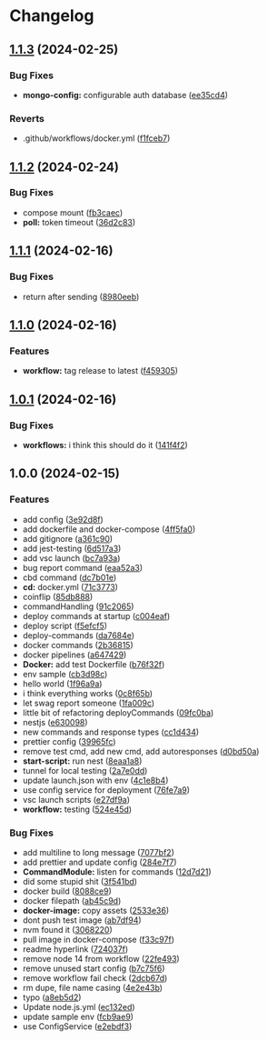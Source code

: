 # Changelog

## [1.1.3](https://github.com/Blvckleg/BingusBoingus/compare/v1.1.2...v1.1.3) (2024-02-25)


### Bug Fixes

* **mongo-config:** configurable auth database ([ee35cd4](https://github.com/Blvckleg/BingusBoingus/commit/ee35cd4e40056f4d5b11e235aed331762b0b2f9e))


### Reverts

* .github/workflows/docker.yml ([f1fceb7](https://github.com/Blvckleg/BingusBoingus/commit/f1fceb7256031856df38e4a2777281503272c80a))

## [1.1.2](https://github.com/Blvckleg/BingusBoingus/compare/v1.1.1...v1.1.2) (2024-02-24)


### Bug Fixes

* compose mount ([fb3caec](https://github.com/Blvckleg/BingusBoingus/commit/fb3caec1048d133f6362076b5a15e15d59ba72b6))
* **poll:** token timeout ([36d2c83](https://github.com/Blvckleg/BingusBoingus/commit/36d2c83a938e6fc064751a30dafaa85e1980c10f))

## [1.1.1](https://github.com/Blvckleg/BingusBoingus/compare/v1.1.0...v1.1.1) (2024-02-16)


### Bug Fixes

* return after sending ([8980eeb](https://github.com/Blvckleg/BingusBoingus/commit/8980eeb4c010dfd6320e03b0b6ac583532172472))

## [1.1.0](https://github.com/Blvckleg/BingusBoingus/compare/v1.0.1...v1.1.0) (2024-02-16)


### Features

* **workflow:** tag release to latest ([f459305](https://github.com/Blvckleg/BingusBoingus/commit/f4593052f20a334a6c5fece52632835f94e86e7e))

## [1.0.1](https://github.com/Blvckleg/BingusBoingus/compare/v1.0.0...v1.0.1) (2024-02-16)



### Bug Fixes

* **workflows:** i think this should do it ([141f4f2](https://github.com/Blvckleg/BingusBoingus/commit/141f4f2b51d49abbadf20d59df24585bce12dfe2))

## 1.0.0 (2024-02-15)

### Features

- add config ([3e92d8f](https://github.com/Blvckleg/BingusBoingus/commit/3e92d8f1c69deee224a959c87415f07b71279593))
- add dockerfile and docker-compose ([4ff5fa0](https://github.com/Blvckleg/BingusBoingus/commit/4ff5fa03ade5e6980441b8da4965867eca963d26))
- add gitignore ([a361c90](https://github.com/Blvckleg/BingusBoingus/commit/a361c90f7718537949af5f9e08d5f76927b5b9d7))
- add jest-testing ([6d517a3](https://github.com/Blvckleg/BingusBoingus/commit/6d517a3a775acfbc6421e6caaa3880e7d013711e))
- add vsc launch ([bc7a93a](https://github.com/Blvckleg/BingusBoingus/commit/bc7a93a438cba5f407f4bfd8dfe722993242fce1))
- bug report command ([eaa52a3](https://github.com/Blvckleg/BingusBoingus/commit/eaa52a312d508f72b52d1201e06a9ddfabd3331b))
- cbd command ([dc7b01e](https://github.com/Blvckleg/BingusBoingus/commit/dc7b01ea7143e7f2c7e6a2292776c43cdbe375ef))
- **cd:** docker.yml ([71c3773](https://github.com/Blvckleg/BingusBoingus/commit/71c37739d1d85b36f939cac8c9d9e13be10c66c8))
- coinflip ([85db888](https://github.com/Blvckleg/BingusBoingus/commit/85db88885be186984cb39e97560cd854b77b3422))
- commandHandling ([91c2065](https://github.com/Blvckleg/BingusBoingus/commit/91c2065dd07a60c2e724dd9cdd93f6e2b684174d))
- deploy commands at startup ([c004eaf](https://github.com/Blvckleg/BingusBoingus/commit/c004eaf8983f6f98c3996f8c252a51a24f00804a))
- deploy script ([f5efcf5](https://github.com/Blvckleg/BingusBoingus/commit/f5efcf5e35d66e3b0d302fe200b8a796e977f144))
- deploy-commands ([da7684e](https://github.com/Blvckleg/BingusBoingus/commit/da7684ec0e19eccf3d0010c2976f1d1ca618b0b7))
- docker commands ([2b36815](https://github.com/Blvckleg/BingusBoingus/commit/2b36815938e294ed580baf30ec86855ec0e0d7a2))
- docker pipelines ([a647429](https://github.com/Blvckleg/BingusBoingus/commit/a6474296141991916337a4c58bc7b1c065b74929))
- **Docker:** add test Dockerfile ([b76f32f](https://github.com/Blvckleg/BingusBoingus/commit/b76f32f78821ba866ca06ef4a7c1aad495ca4c61))
- env sample ([cb3d98c](https://github.com/Blvckleg/BingusBoingus/commit/cb3d98ca5a9e58e038ca4c490cc74d2b3c2eb97f))
- hello world ([1f96a9a](https://github.com/Blvckleg/BingusBoingus/commit/1f96a9a52543fdb09b978272b832238fd7eb74e8))
- i think everything works ([0c8f65b](https://github.com/Blvckleg/BingusBoingus/commit/0c8f65bc6c9db80d6a80e196a05904890a4c9900))
- let swag report someone ([1fa009c](https://github.com/Blvckleg/BingusBoingus/commit/1fa009c8022568de1a940b5705eba82616acd2df))
- little bit of refactoring deployCommands ([09fc0ba](https://github.com/Blvckleg/BingusBoingus/commit/09fc0ba5d5ca117bee3933621ebd2bb3e8365b8b))
- nestjs ([e630098](https://github.com/Blvckleg/BingusBoingus/commit/e630098993e5e43503a42277cba1f872633291c4))
- new commands and response types ([cc1d434](https://github.com/Blvckleg/BingusBoingus/commit/cc1d43447df144f2cb72ed1b1b1bf46568ac9197))
- prettier config ([39965fc](https://github.com/Blvckleg/BingusBoingus/commit/39965fc4b7c36aa69a4c1e2aa033ead0fa8e3066))
- remove test cmd, add new cmd, add autoresponses ([d0bd50a](https://github.com/Blvckleg/BingusBoingus/commit/d0bd50abe1cd4eed93cf8f044f136f3e628c9cce))
- **start-script:** run nest ([8eaa1a8](https://github.com/Blvckleg/BingusBoingus/commit/8eaa1a810be802bd1d23aba0d0f2d1871a7245fc))
- tunnel for local testing ([2a7e0dd](https://github.com/Blvckleg/BingusBoingus/commit/2a7e0dd4448f079d53b51b4853a39a435ceba009))
- update launch.json with env ([4c1e8b4](https://github.com/Blvckleg/BingusBoingus/commit/4c1e8b4fa070a16d49ce11942c4d9cc18d889969))
- use config service for deployment ([76fe7a9](https://github.com/Blvckleg/BingusBoingus/commit/76fe7a9dcf3502e13215a28477fff2aed6bd01c0))
- vsc launch scripts ([e27df9a](https://github.com/Blvckleg/BingusBoingus/commit/e27df9a456e5986c89ba487d663b80abc7605696))
- **workflow:** testing ([524e45d](https://github.com/Blvckleg/BingusBoingus/commit/524e45d6868dd0ed4049d376c05e6ed2b6d60ff5))

### Bug Fixes

- add multiline to long message ([7077bf2](https://github.com/Blvckleg/BingusBoingus/commit/7077bf2bd89fa6ca8e2b5f6abd3f724c82999186))
- add prettier and update config ([284e7f7](https://github.com/Blvckleg/BingusBoingus/commit/284e7f7d01ff478e233fc9226b951482ed8e001e))
- **CommandModule:** listen for commands ([12d7d21](https://github.com/Blvckleg/BingusBoingus/commit/12d7d219c289c08b2b20f95320efefbeabb6bfa8))
- did some stupid shit ([3f541bd](https://github.com/Blvckleg/BingusBoingus/commit/3f541bd451c4c08fd9af23f0f9bd25ab4765844a))
- docker build ([8088ce9](https://github.com/Blvckleg/BingusBoingus/commit/8088ce95b1735328432dff32a33f1b27364f642f))
- docker filepath ([ab45c9d](https://github.com/Blvckleg/BingusBoingus/commit/ab45c9d46689bc8793fee974177ea94612d290d8))
- **docker-image:** copy assets ([2533e36](https://github.com/Blvckleg/BingusBoingus/commit/2533e36139c30817877f5b00d40c433561f36f31))
- dont push test image ([ab7df94](https://github.com/Blvckleg/BingusBoingus/commit/ab7df94af2cf5bfd942a6bc620f8e4bb51722bf5))
- nvm found it ([3068220](https://github.com/Blvckleg/BingusBoingus/commit/306822084662757f176edb5efa329441f43ce25e))
- pull image in docker-compose ([f33c97f](https://github.com/Blvckleg/BingusBoingus/commit/f33c97f60a28816b6ddc8afe7d7de0e11005328e))
- readme hyperlink ([724037f](https://github.com/Blvckleg/BingusBoingus/commit/724037fe068bd57d4fd3bd2a357aaf295aa62473))
- remove node 14 from workflow ([22fe493](https://github.com/Blvckleg/BingusBoingus/commit/22fe493eb6debe69f634d192bd52a0892c785b9c))
- remove unused start config ([b7c75f6](https://github.com/Blvckleg/BingusBoingus/commit/b7c75f69350c77e6ffda9d5a6e43507d76c09a87))
- remove workflow fail check ([2dcb67d](https://github.com/Blvckleg/BingusBoingus/commit/2dcb67d26f4b8ead467999b0c940fdc08617e667))
- rm dupe, file name casing ([4e2e43b](https://github.com/Blvckleg/BingusBoingus/commit/4e2e43b835d8bb8cdd13ccc8766a996ccf18a354))
- typo ([a8eb5d2](https://github.com/Blvckleg/BingusBoingus/commit/a8eb5d210af8cb3194f01a026b5f83ce2e298a02))
- Update node.js.yml ([ec132ed](https://github.com/Blvckleg/BingusBoingus/commit/ec132ed84c6a6f0c205d7092d2e1465b929dd0f5))
- update sample env ([fcb9ae9](https://github.com/Blvckleg/BingusBoingus/commit/fcb9ae9c6c325bff61b6c1c513dc08e6674da4f5))
- use ConfigService ([e2ebdf3](https://github.com/Blvckleg/BingusBoingus/commit/e2ebdf345564179cb0938b6e42c89bd8ada2607d))
